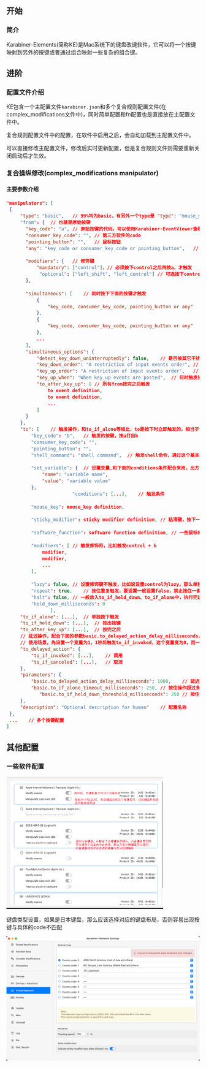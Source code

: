 ## 开始

### 简介

Karabiner-Elements(简称KE)是Mac系统下的键盘改键软件，它可以将一个按键映射到另外的按键或者通过组合映射一些复杂的组合键。

## 进阶

### 配置文件介绍

KE包含一个主配置文件`karabiner.json`和多个复合规则配置文件(在complex_modifications文件中)，同时简单配置和fn配置也是直接放在主配置文件中。

复合规则配置文件中的配置，在软件中启用之后，会自动加载到主配置文件中。

可以直接修改主配置文件，修改后实时更新配置，但是复合规则文件则需要重新关闭启动后才生效。

### 复合操纵修改(complex_modifications manipulator)

#### 主要参数介绍

```json
"manipulators": [
 {
     "type": "basic",	// 99%均为basic，有另外一个type是 "type": "mouse_motion_to_scroll"，指将鼠标移动scroll滚动条，具体用法可以研究一下
     "from": {	// 也就是原始按键
       "key_code": "a",	// 原始按键的代码，可以使用Karabiner-EventViewer查看，默认安装
       "consumer_key_code": "",	// 第三方软件的code
       "pointing_button": "",	// 鼠标按钮
       "any": "key_code or consumer_key_code or pointing_button",	// 按下上诉之一

       "modifiers": {	// 修饰键
           "mandatory": ["control"]，// 必须按下control之后再按a，才触发
         	"optional": ["left_shift", "left_control"] // 可选按下control之后再按a，才触发
       },

       "simultaneous": [	// 同时按下下面的按键才触发
           {
               "key_code, consumer_key_code, pointing_button or any"
           },
           {
               "key_code, consumer_key_code, pointing_button or any"
           },
           ...
       ],
       "simultaneous_options": {
           "detect_key_down_uninterruptedly": false,	// 是否被其它干扰按键中断
           "key_down_order": "A restriction of input events order",	// 是否按顺序按下
           "key_up_order": "A restriction of input events order",	// 是否按顺序弹起
           "key_up_when": "When key_up events are posted",	// 何时触发操纵，任何一个键弹起或者所有键弹起
           "to_after_key_up": [	// 所有from按完之后触发
               to event definition,
               to event definition,
               ...
           ]
       }
     },
     "to": [	// 触发操作，和to_if_alone等相比，to是按下时立即触发的，相当于to_after_key_down，立即触发
         "key_code": "b",	// 触发的按键，按a打出b
         "consumer_key_code": "",
         "pointing_button": "",
         "shell_command": "shell command",	// 触发shell命令，通过这个基本可以实现大多数功能，因为任何功能都可以通过命令来操作

         "set_variable": {	// 设置变量,和下面的conditions条件配合来用，比方说按一次a，触发设置了一个变量aaa:1,再次按a时，判断aaa是不是1，是1才触发
             "name": "variable name",
             "value": "variable value"
         },
						"conditions": [...],	// 触发条件

         "mouse_key": mouse_key definition,

         "sticky_modifier": sticky modifier definition,	// 粘滞键，按下一个键放开，再按另一个键，连起来，触发这个

         "software_function": software function definition,	// 一些鼠标的操作

         "modifiers": [	// 触发修饰符，比如触发control + b
             modifier,
             modifier,
             ...
         ],

         "lazy": false,	// 设置修饰键不触发，比如说设置control为lazy，那么单独按这个键不会触发，只有组合键才触发
         "repeat": true,	// 按住重复触发，要设置一般设置false，禁止按住一直触发
         "halt": false,	// 一般放入to_if_held_down、to_if_alone中，执行完这个里面就不执行其它(比如to)中的按键了
         "hold_down_milliseconds": 0
				],
     "to_if_alone": [...],	// 单独按下触发
     "to_if_held_down": [...],	// 按出按键
     "to_after_key_up": [...],	// 按完之后
     // 延迟操作，配合下面的参数basic.to_delayed_action_delay_milliseconds，这个时间之后，会触发to_if_invoked
     // 使用场景，先设置一个变量为1，1秒后触发to_if_invoked，这个变量变为0，而一个操纵的条件是这个变量为1，要触发，只能在一秒内按两次，达成双击
     "to_delayed_action": {	
         "to_if_invoked": [...],	// 调用
         "to_if_canceled": [...],	// 取消
     },
     "parameters": {
         "basic.to_delayed_action_delay_milliseconds": 1000,	// 延迟多久执行下面的动作
         "basic.to_if_alone_timeout_milliseconds": 250,	// 按住操作超过多久就不算独立按下了
     		"basic.to_if_held_down_threshold_milliseconds": 250	// 按住达到多久就算按住了，和上面一个配置其实说的是一个事情
     },
     "description": "Optional description for human"	// 配置名称
 },
 ... 	// 多个按键配置
]
```



## 其他配置

### 一些软件配置

<img src="assets/Karabiner-Elements/image-20230201111243051.png" alt="image-20230201111243051" style="zoom:50%;" />

键盘类型设置，如果是日本键盘，那么应该选择对应的键盘布局，否则容易出现按键与具体的code不匹配

<img src="assets/Karabiner-Elements/image-20230201111711127.png" alt="image-20230201111711127" style="zoom:50%;" />

